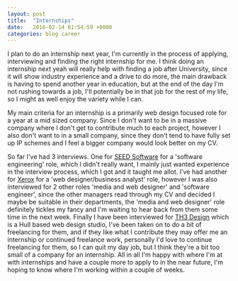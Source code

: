 ```yaml
---
layout: post
title:  "Internships"
date:   2016-02-14 01:54:59 +0000
categories: blog career
---
```

I plan to do an internship next year, I'm currently in the process of applying, interviewing and finding the right internship for me. I think doing an internship next yeah will really help with finding a job after University, since it will show industry experience and a drive to do more, the main drawback is having to spend another year in education, but at the end of the day I'm not rushing towards a job, I'll potentially be in that job for the rest of my life, so I might as well enjoy the variety while I can.

My main criteria for an internship is a primarily web design focused role for a year at a mid sized company. Since I don't want to be in a massive company where I don't get to contribute much to each project, however I also don't want to in a small company, since they don't tend to have fully set up IP schemes and I feel a bigger company would look better on my CV.

So far I've had 3 interviews. One for [SEED Software](http://www.seedsoftware.co.uk/) for a 'software engineering' role, which I didn't really want, I mainly just wanted experience in the interview process, which I got and it taught me allot. I've had another for [Xerox](http://www.xerox.co.uk) for a 'web designer/business analyst' role,  however I was also interviewed for 2 other roles 'media and web designer' and 'software engineer', since the other managers read through my CV and decided I maybe be suitable in their departments, the 'media and web designer' role definitely tickles my fancy and I'm waiting to hear back from them some time in the next week. Finally I have been interviewed for [TH3 Design](https://www.th3design.co.uk/) which is a Hull based web design studio, I've been taken on to do a bit of freelancing for them, and if they like what I contribute they may offer me an internship or continued freelance work, personally I'd love to continue freelancing for them, so I can quit my day job, but I think they're a bit too small of a company for an internship. All in all I'm happy with where I'm at with internships and have a couple more to apply to in the near future, I'm hoping to know where I'm working within a couple of weeks.
